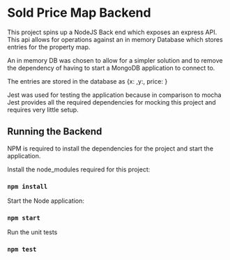 # Sold Price Map Backend 

This project spins up a NodeJS Back end which exposes an express API. This api allows for operations against an in memory Database which stores entries for the property map.

An in memory DB was chosen to allow for a simpler solution and to remove the dependency of having to start a MongoDB application to connect to.

The entries are stored in the database as {x: ,y:, price: }

Jest was used for testing the application because in comparison to mocha Jest provides all the required dependencies for mocking this project and requires very little setup.

## Running the Backend
NPM is required to install the dependencies for the project and start the application.

Install the node_modules required for this project:
### `npm install`

Start the Node application:
### `npm start`

Run the unit tests
### `npm test`